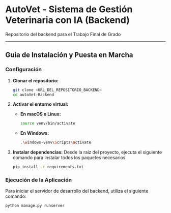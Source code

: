 # AutoVet - Sistema de Gestión Veterinaria con IA (Backend)

Repositorio del backend para el Trabajo Final de Grado

---

## Guía de Instalación y Puesta en Marcha

### Configuración

1.  **Clonar el repositorio:**
    ```bash
    git clone <URL_DEL_REPOSITORIO_BACKEND>
    cd autoVet-Backend
    ```

2.  **Activar el entorno virtual:**
    -   **En macOS o Linux:**
        ```bash
        source venv/bin/activate
        ```
    -   **En Windows:**
        ```bash
        .\windows-venv\Scripts\activate
        ```

3.  **Instalar dependencias:**
    Desde la raíz del proyecto, ejecuta el siguiente comando para instalar todos los paquetes necesarios.
    ```bash
    pip install -r requirements.txt
    ```

### Ejecución de la Aplicación

Para iniciar el servidor de desarrollo del backend, utiliza el siguiente comando:

```bash
python manage.py runserver
